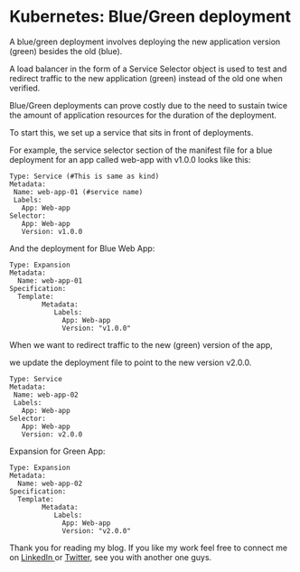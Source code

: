 # Kubernetes: Blue/Green deployment



A blue/green deployment involves deploying the new application version (green) besides the old (blue).

A load balancer in the form of a Service Selector object is used to test and redirect traffic to
the new application (green) instead of the old one when verified.

Blue/Green deployments can prove costly due to the need to sustain twice the
amount of application resources for the duration of the deployment.

To start this, we set up a service that sits in front of deployments.

For example, the service selector section of the manifest file for a blue deployment 
for an app called web-app with v1.0.0 looks like this:

```
Type: Service (#This is same as kind)
Metadata:
 Name: web-app-01 (#service name)
 Labels:
   App: Web-app 
Selector:
   App: Web-app
   Version: v1.0.0

```

And the deployment for Blue Web App:

```
Type: Expansion
Metadata:
  Name: web-app-01
Specification:
  Template:
        Metadata:
           Labels:
             App: Web-app
             Version: "v1.0.0"
```

When we want to redirect traffic to the new (green) version of the app, 

we update the deployment file to point to the new version v2.0.0.

```
Type: Service
Metadata:
 Name: web-app-02
 Labels:
   App: Web-app
Selector:
   App: Web-app
   Version: v2.0.0
```

Expansion for Green App:

```
Type: Expansion
Metadata:
  Name: web-app-02
Specification:
  Template:
        Metadata:
           Labels:
             App: Web-app
             Version: "v2.0.0"
```

Thank you for reading my blog. If you like my work feel free to connect me on <a target = "_blank" href= "https://www.linkedin.com/in/krishnamohanyerrabilli"> LinkedIn </a> or <a target = "_blank" href= "https://www.twitter.com/K_Mohan_">Twitter</a>, see you with another one guys.  
